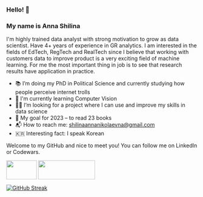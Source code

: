 ### Hello! 🙌

### My name is Anna Shilina

I'm highly trained data analyst with strong motivation to grow as data scientist. Have 4+ years of experience in GR analytics. I am interested in the fields of EdTech, RegTech and RealTech since I believe that working with customers data to improve product is a very exciting field of machine learning. For me the most important thing in job is to see that research results have application in practice. 

* 📚 I’m doing my PhD in Political Science and currently studying how people perceive internet trolls
* 👀 I'm currently learning Computer Vision
* 👩‍💻 I’m looking for a project where I can use and improve my skills in data science
* 💎 My goal for 2023 – to read 23 books
* 📬 How to reach me: shilinaannanikolaevna@gmail.com
* 🇰🇷 Interesting fact: I speak Korean

Welcome to my GitHub and nice to meet you! You can follow me on LinkedIn or Codewars.

<a href="https://www.linkedin.com/in/anshilina/" target="blank"><img align="center" src="https://blog.waalaxy.com/wp-content/uploads/2021/01/Linkedin-Logo-2048x1280.png" alt="" height="50" width="80" /></a> <a href="https://www.codewars.com/users/annashilina" target="blank"><img align="center" src="https://www.codewars.com/users/annashilina/badges/micro" alt="" height="50" width="150" /></a>

[![GitHub Streak](http://github-readme-streak-stats.herokuapp.com?user=anshilina&theme=nord)](https://git.io/streak-stats)

